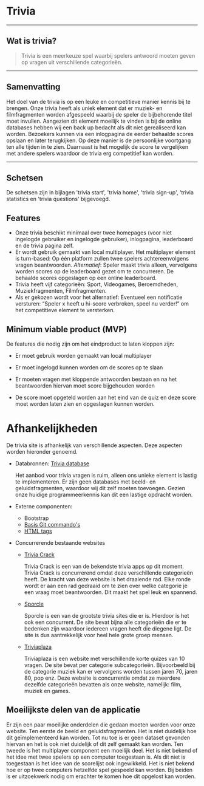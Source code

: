 # Trivia

----
## Wat is trivia?

> Trivia is een meerkeuze spel waarbij spelers antwoord moeten geven op vragen uit verschillende categorieën.

----
## Samenvatting

Het doel van de trivia is op een leuke en competitieve manier kennis bij te brengen. Onze trivia heeft als uniek element dat er muziek- en filmfragmenten worden afgespeeld waarbij de speler de bijbehorende titel moet invullen. Aangezien dit element moeilijk te vinden is bij de online databases hebben wij een back up bedacht als dit niet gerealiseerd kan worden. Bezoekers kunnen via een inlogpagina de eerder behaalde scores opslaan en later terugkijken. Op deze manier is de persoonlijke voortgang ten alle tijden in te zien. Daarnaast is het mogelijk de score te vergelijken met andere spelers waardoor de trivia erg competitief kan worden.

----
## Schetsen
De schetsen zijn in bijlagen 'trivia start', 'trivia home', 'trivia sign-up', 'trivia statistics en 'trivia questions' bijgevoegd.

## Features
 - Onze trivia beschikt minimaal over twee homepages (voor niet ingelogde gebruiker en ingelogde gebruiker), inlogpagina, leaderboard en de trivia pagina zelf. 
 - Er wordt gebruik gemaakt van local multiplayer. Het multiplayer element is turn-based: Op één platform zullen twee spelers achtereenvolgens vragen beantwoorden. 
  *Alternatief*: Speler maakt trivia alleen, vervolgens worden scores op de leaderboard gezet om te concurreren. De behaalde scores opgeslagen op een online leaderboard. 
 - Trivia heeft vijf categorieën: Sport, Videogames, Beroemdheden, Muziekfragmenten, Filmfragmenten. 
 - Als er gekozen wordt voor het alternatief: Eventueel een notificatie versturen: “Speler x heeft u hi-score verbroken, speel nu verder!” om het competitieve element te versterken.

## Minimum viable product (MVP)
De features die nodig zijn om het eindproduct te laten kloppen zijn:

- Er moet gebruik worden gemaakt van local multiplayer

- Er moet ingelogd kunnen worden om de scores op te slaan

- Er moeten vragen met kloppende antwoorden bestaan en na het beantwoorden hiervan moet score bijgehouden worden

- De score moet opgeteld worden aan het eind van de quiz en deze score moet worden laten zien en opgeslagen kunnen worden.

# Afhankelijkheden
De trivia site is afhankelijk van verschillende aspecten. Deze aspecten worden hieronder genoemd.


 - Databronnen: [Trivia database](https://opentdb.com/api_config.php)

   Het aanbod voor trivia vragen is ruim, alleen ons unieke element is lastig te implementeren. Er zijn geen databases met beeld- en geluidsfragmenten, waardoor wij dit zelf moeten toevoegen. Gezien onze huidige programmeerkennis kan dit een lastige opdracht worden.

 - Externe componenten:

     - Bootstrap
     - [Basis Git commando's](https://confluence.atlassian.com/bitbucketserver/basic-git-commands-776639767.html)
     - [HTML tags](https://www.w3schools.com/tags/)


 - Concurrerende bestaande websites


     - [Trivia Crack](http://www.triviacrack.com)

       Trivia Crack is een van de bekendste trivia apps op dit moment. Trivia Crack is concurrerend omdat deze verschillende categorieën heeft. De kracht van deze website is het draaiende rad. Elke ronde wordt er aan een rad gedraaid om te zien over welke categorie je een vraag moet beantwoorden. Dit maakt het spel leuk en spannend. 

     - [Sporcle](https://www.sporcle.com/) 

       Sporcle is een van de grootste trivia sites die er is. Hierdoor is het ook een concurrent. De site bevat bijna alle categorieën die er te bedenken zijn waardoor iedereen vragen heeft die diegene ligt. De site is dus aantrekkelijk voor heel hele grote groep mensen. 

     - [Triviaplaza](https://www.triviaplaza.com/) 

       Triviaplaza is een website met verschillende korte quizes van 10 vragen. De site bevat per categorie subcategorieën. Bijvoorbeeld bij de categorie muziek kan er vervolgens worden tussen jaren 70, jaren 80, pop enz. Deze website is concurrentie omdat ze meerdere dezelfde categorieën bevatten als onze website, namelijk: film, muziek en games. 


## Moeilijkste delen van de applicatie

Er zijn een paar moeilijke onderdelen die gedaan moeten worden voor onze website. Ten eerste de beeld en geluidsfragmenten. Het is niet duidelijk hoe dit geïmplementeerd kan worden. Tot nu toe is er geen dataset gevonden hiervan en het is ook niet duidelijk of dit zelf gemaakt kan worden. Ten tweede is het multiplayer component een moeilijk deel. Het is niet bekend of het idee met twee spelers op een computer toegestaan is. Als dit niet is toegestaan is het idee van de scorelijst ook ingewikkeld. Het is niet bekend hoe er op twee computers hetzelfde spel gespeeld kan worden. Bij beiden is er uitzoekwerk nodig om erachter te komen hoe dit opgelost kan worden. 
